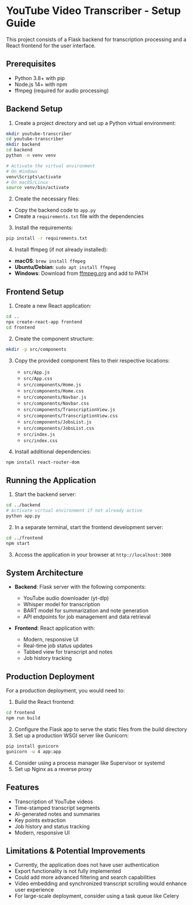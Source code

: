 # YouTube Video Transcriber - Setup Guide

This project consists of a Flask backend for transcription processing and a React frontend for the user interface.

## Prerequisites

- Python 3.8+ with pip
- Node.js 14+ with npm
- ffmpeg (required for audio processing)

## Backend Setup

1. Create a project directory and set up a Python virtual environment:

```bash
mkdir youtube-transcriber
cd youtube-transcriber
mkdir backend
cd backend
python -m venv venv

# Activate the virtual environment
# On Windows
venv\Scripts\activate
# On macOS/Linux
source venv/bin/activate
```

2. Create the necessary files:

- Copy the backend code to `app.py`
- Create a `requirements.txt` file with the dependencies

3. Install the requirements:

```bash
pip install -r requirements.txt
```

4. Install ffmpeg (if not already installed):

- **macOS**: `brew install ffmpeg`
- **Ubuntu/Debian**: `sudo apt install ffmpeg`
- **Windows**: Download from [ffmpeg.org](https://ffmpeg.org/download.html) and add to PATH

## Frontend Setup

1. Create a new React application:

```bash
cd ..
npx create-react-app frontend
cd frontend
```

2. Create the component structure:

```bash
mkdir -p src/components
```

3. Copy the provided component files to their respective locations:
   - `src/App.js`
   - `src/App.css`
   - `src/components/Home.js`
   - `src/components/Home.css`
   - `src/components/Navbar.js`
   - `src/components/Navbar.css`
   - `src/components/TranscriptionView.js`
   - `src/components/TranscriptionView.css`
   - `src/components/JobsList.js`
   - `src/components/JobsList.css`
   - `src/index.js`
   - `src/index.css`

4. Install additional dependencies:

```bash
npm install react-router-dom
```

## Running the Application

1. Start the backend server:

```bash
cd ../backend
# Activate virtual environment if not already active
python app.py
```

2. In a separate terminal, start the frontend development server:

```bash
cd ../frontend
npm start
```

3. Access the application in your browser at `http://localhost:3000`

## System Architecture

- **Backend**: Flask server with the following components:
  - YouTube audio downloader (yt-dlp)
  - Whisper model for transcription
  - BART model for summarization and note generation
  - API endpoints for job management and data retrieval

- **Frontend**: React application with:
  - Modern, responsive UI
  - Real-time job status updates
  - Tabbed view for transcript and notes
  - Job history tracking

## Production Deployment

For a production deployment, you would need to:

1. Build the React frontend:
```bash
cd frontend
npm run build
```

2. Configure the Flask app to serve the static files from the build directory
3. Set up a production WSGI server like Gunicorn:
```bash
pip install gunicorn
gunicorn -w 4 app:app
```

4. Consider using a process manager like Supervisor or systemd
5. Set up Nginx as a reverse proxy

## Features

- Transcription of YouTube videos
- Time-stamped transcript segments
- AI-generated notes and summaries
- Key points extraction
- Job history and status tracking
- Modern, responsive UI

## Limitations & Potential Improvements

- Currently, the application does not have user authentication
- Export functionality is not fully implemented
- Could add more advanced filtering and search capabilities
- Video embedding and synchronized transcript scrolling would enhance user experience
- For large-scale deployment, consider using a task queue like Celery